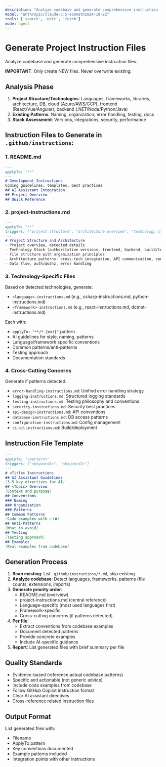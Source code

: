 ```yaml
---
description: "Analyze codebase and generate comprehensive instruction files following GitHub Copilot format"
model: "anthropic/claude-3.5-sonnet@2024-10-22"
tools: ['search', 'edit', 'fetch']
mode: agent
---
```


# Generate Project Instruction Files

Analyze codebase and generate comprehensive instruction files.

**IMPORTANT**: Only create NEW files. Never overwrite existing.

## Analysis Phase
1. **Project Structure/Technologies**: Languages, frameworks, libraries, architecture, DB, cloud (Azure/AWS/GCP), frontend (React/Vue/Angular), backend (.NET/Node/Python/Java)
2. **Existing Patterns**: Naming, organization, error handling, testing, docs
3. **Stack Assessment**: Versions, integrations, security, performance

## Instruction Files to Generate in `.github/instructions`:

### 1. README.md
```markdown
---
applyTo: "**"
---
# Development Instructions
Coding guidelines, templates, best practices
## AI Assistant Integration
## Project Overview
## Quick Reference
```

### 2. project-instructions.md
```markdown
---
applyTo: "**"
triggers: ["project structure", "architecture overview", "technology stack"]
---
# Project Structure and Architecture
- Project overview, detected details
- Technology Stack (authoritative versions: frontend, backend, build/test, cloud/DevOps)
- File structure with organization principles
- Architecture patterns: cross-tech integration, API communication, config management
- Data flow, auth/authz, error handling
```

### 3. Technology-Specific Files
Based on detected technologies, generate:
- `<language>-instructions.md` (e.g., csharp-instructions.md, python-instructions.md)
- `<framework>-instructions.md` (e.g., react-instructions.md, dotnet-instructions.md)

Each with:
- `applyTo: "**/*.{ext}"` pattern
- AI guidelines for style, naming, patterns
- Language/framework specific conventions
- Common patterns/anti-patterns
- Testing approach
- Documentation standards

### 4. Cross-Cutting Concerns
Generate if patterns detected:
- `error-handling-instructions.md`: Unified error handling strategy
- `logging-instructions.md`: Structured logging standards
- `testing-instructions.md`: Testing philosophy and conventions
- `security-instructions.md`: Security best practices
- `api-design-instructions.md`: API conventions
- `database-instructions.md`: DB access patterns
- `configuration-instructions.md`: Config management
- `ci-cd-instructions.md`: Build/deployment

## Instruction File Template
```markdown
---
applyTo: "<pattern>"
triggers: ["<keyword1>", "<keyword2>"]
---
# <Title> Instructions
## AI Assistant Guidelines
[3-5 key directives for AI]
## <Topic> Overview
[Context and purpose]
## Conventions
### Naming
### Organization
### Patterns
## Common Patterns
[Code examples with ✅/❌]
## Anti-Patterns
[What to avoid]
## Testing
[Testing approach]
## Examples
[Real examples from codebase]
```

## Generation Process
1. **Scan existing**: List `.github/instructions/*.md`, skip existing
2. **Analyze codebase**: Detect languages, frameworks, patterns (file counts, extensions, imports)
3. **Generate priority order**:
   - README.md (overview)
   - project-instructions.md (central reference)
   - Language-specific (most used languages first)
   - Framework-specific
   - Cross-cutting concerns (if patterns detected)
4. **Per file**:
   - Extract conventions from codebase examples
   - Document detected patterns
   - Provide concrete examples
   - Include AI-specific guidance
5. **Report**: List generated files with brief summary per file

## Quality Standards
- Evidence-based (reference actual codebase patterns)
- Specific and actionable (not generic advice)
- Include code examples from codebase
- Follow GitHub Copilot instruction format
- Clear AI assistant directives
- Cross-reference related instruction files

## Output Format
List generated files with:
- Filename
- ApplyTo pattern
- Key conventions documented
- Example patterns included
- Integration points with other instructions
